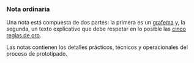 ### **Nota ordinaria**

Una nota está compuesta de dos partes: la primera es un [grafema](/manual-de-docart-prueba/aspectos-practicos/nocion-de-grafema.md) y, la segunda, un texto explicativo que debe respetar en lo posible las [cinco reglas de oro](/manual-de-docart-prueba/aspectos-practicos/5-reglas-de-oro-para-las-notas.md).

Las notas contienen los detalles prácticos, técnicos y operacionales del proceso de prototipado.

